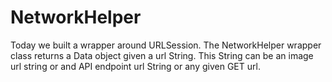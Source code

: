 # NetworkHelper

Today we built a wrapper around URLSession. The NetworkHelper wrapper class returns a Data object given a url String. This String can be an image url string or and API endpoint url String or any given GET url. 
